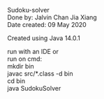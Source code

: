 Sudoku-solver  
Done by: Jalvin Chan Jia Xiang  
Date created: 09 May 2020  

Created using Java 14.0.1  

run with an IDE or  
run on cmd:  
mkdir bin  
javac src/*.class -d bin  
cd bin  
java SudokuSolver  
